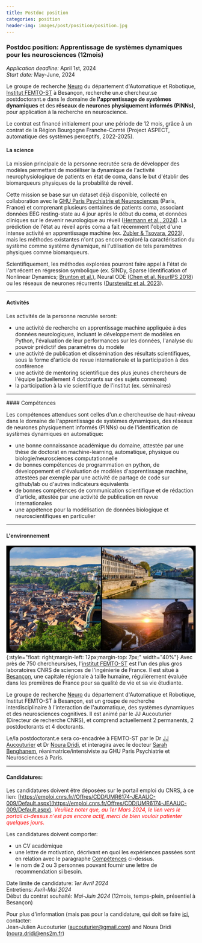 ```yaml
---
title: Postdoc position
categories: position
header-img: images/post/position/position.jpg
---
```


### Postdoc position: Apprentissage de systèmes dynamiques pour les neurosciences (12mois)

*Application deadline:* April  1st, 2024 <br>
*Start date:* May-June, 2024<br> 

Le groupe de recherche [Neuro](https://neuro-team-femto.github.io) du département d'Automatique et Robotique, [Institut FEMTO-ST](https://www.femto-st.fr) à Besançon, recherche un.e chercheur.se postdoctorant.e dans le domaine de **l'apprentissage de systèmes dynamiques** et des **réseaux de neurones physiquement informés (PINNs)**, pour application à la recherche en neuroscience.

Le contrat est financé initialement pour une période de 12 mois, grâce à un contrat de la Région Bourgogne Franche-Comté (Project ASPECT, automatique des systèmes perceptifs, 2022-2025). 


#### La science

La mission principale de la personne recrutée sera de développer des modèles permettant de modéliser la dynamique de l'activité neurophysiologique de patients en état de coma, dans le but d'établir des biomarqueurs physiques de la probabilité de réveil.

Cette mission se base sur un dataset déjà disponible, collecté en collaboration avec le [GHU Paris Psychiatrie et Neurosciences](https://www.ghu-paris.fr/fr) (Paris, France) et comprenant plusieurs centaines de patients coma, associant données EEG resting-state au 4 jour après le début du coma, et données cliniques sur le devenir neurologique au réveil ([Hermann et al., 2024](https://onlinelibrary.wiley.com/doi/full/10.1002/acn3.52000)). La prédiction de l'état au réveil après coma a fait récemment l'objet d'une intense activité en apprentissage machine (ex. [Zubler & Tsovara, 2023](https://www.frontiersin.org/journals/neurology/articles/10.3389/fneur.2023.1183810/full)), mais les méthodes existantes n'ont pas encore exploré la caractérisation du système comme système dynamique, ni l'utilisation de tels paramètres physiques comme biomarqueurs.

Scientifiquement, les méthodes explorées pourront faire appel à l'état de l'art récent en régression symbolique (ex. SINDy, Sparse Identification of Nonlinear Dynamics; [Brunton et al.](https://www.pnas.org/doi/full/10.1073/pnas.1517384113)), Neural ODE ([Chen et al. NeurIPS 2018](https://papers.nips.cc/paper_files/paper/2018/hash/69386f6bb1dfed68692a24c8686939b9-Abstract.html)) ou les réseaux de neurones récurrents ([Durstewitz et al. 2023](https://www.nature.com/articles/s41583-023-00740-7)). 

<hr>

#### Activités

Les activités de la personne recrutée seront:
- une activité de recherche en apprentissage machine appliquée à des données neurologiques, incluant le développement de modèles en Python, l'évaluation de leur performances sur les données, l'analyse du pouvoir prédictif des paramètres du modèle
- une activité de publication et dissémination des résultats scientifiques, sous la forme d'article de revue internationale et la participation à des conférence
- une activité de mentoring scientifique des plus jeunes chercheurs de l'équipe (actuellement 4 doctorants sur des sujets connexes)
- la participation à la vie scientifique de l'institut (ex. séminaires)

<hr>
<a name="competence"></a>
#### Compétences


Les compétences attendues sont celles d'un.e chercheur/se de haut-niveau dans le domaine de l'apprentissage de systèmes dynamiques, des réseaux de neurones physiquement informés (PINNs) ou de l'identification de systèmes dynamiques en automatique:
- une bonne connaissance académique du domaine, attestée par une thèse de doctorat en machine-learning, automatique, physique ou biologie/neurosciences computationnelle
- de bonnes compétences de programmation en python, de développement et d'évaluation de modèles d'apprentissage machine, attestées par exemple par une activité de partage de code sur github/lab ou d'autres indicateurs équivalents
- de bonnes compétences de communication scientifique et de rédaction d'article, attestée par une activité de publication en revue internationales
- une appétence pour la modélisation de données biologique et neuroscientifiques en particulier 

<hr>

#### L'environnement 


![Besancon](/images/post/position/besancon.jpg){:style="float: right;margin-left: 12px;margin-top: 7px;" width="40%"} Avec près de 750 chercheurs/ses, l'[institut FEMTO-ST](https://www.femto-st.fr) est l'un des plus gros laboratoires CNRS de sciences de l'ingénierie de France. Il est situé à [Besançon](https://www.besancon-tourisme.com/fr/), une capitale régionale à taille humaine, régulièrement évaluée dans les premières de France pour sa qualité de vie et sa vie étudiante. 

Le groupe de recherche [Neuro](https://neuro-team-femto.github.io) du département d'Automatique et Robotique, Institut FEMTO-ST à Besançon, est un groupe de recherche interdisciplinaire à l'interaction de l'automatique, des systèmes dynamiques et des neurosciences cognitives. Il est animé par le JJ Aucouturier (Directeur de recherche CNRS), et comprend actuellement 2 permanents, 2 postdoctorants et 4 doctorants. 

Le/la postdoctorant.e sera co-encadrée à FEMTO-ST par le Dr [JJ Aucouturier](https://neuro-team-femto.github.io/people/jj_aucouturier/) et Dr [Noura Dridi](https://scholar.google.co.uk/citations?user=6n3T4wYAAAAJ&hl=en), et interagira avec le docteur [Sarah Benghanem](https://neuro-team-femto.github.io/people/sarah_benghanem/index.html), réanimatrice/intensiviste au GHU Paris Psychiatrie et Neurosciences à Paris.

<hr>

#### Candidatures:

Les candidatures doivent être déposées sur le portail emploi du CNRS, à ce lien: [https://emploi.cnrs.fr//Offres/CDD/UMR6174-JEAAUC-009/Default.aspx](https://emploi.cnrs.fr/Offres/CDD/UMR6174-JEAAUC-009/Default.aspx). <font color='red'> <i>Veuillez noter que, au 1er Mars 2024, le lien vers le portail ci-dessus n'est pas encore actif, merci de bien vouloir patienter quelques jours</i>.</font> <br>

Les candidatures doivent comporter: 
- un CV académique
- une lettre de motivation, décrivant en quoi les expériences passées sont en relation avec le paragraphe [Compétences](#competence) ci-dessus. 
- le nom de 2 ou 3 personnes pouvant fournir une lettre de recommendation si besoin. 

Date limite de candidature: *1er Avril 2024*<br>
Entretiens: *Avril-Mai 2024* <br>
Début du contrat souhaité: *Mai-Juin 2024* (12mois, temps-plein, présentiel à Besançon)<br>

Pour plus d'information (mais pas pour la candidature, qui doit se faire [ici](/Offres/CDD/UMR6174-JEAAUC-009/Default.aspx), contacter: <br>
Jean-Julien Aucouturier ([aucouturier@gmail.com](mailto:aucouturier@gmail.com)) and Noura Dridi ([noura.dridi@ens2m.fr](noura.dridi@ens2m.fr))



